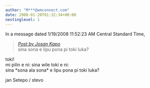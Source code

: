 ```yaml
---
author: "M***@wmconnect.com"
date: 2008-01-20T01:32:34+00:00
nestinglevel: 1
---
```

In a message dated 1/19/2008 11:52:23 AM Central Standard Time,  

> [_Post by Josan Kapo_](/2wZBIW9L/toki-luka-pona-nimi-li-mi#post9)  
> sina sona e lipu pona pi toki luka?  
> 

toki!  
mi pilin e ni: sina wile toki e ni:  
sina \*sona ala sona\* e lipu pona pi toki luka?  
  
jan Setepo / stevo </HTML>